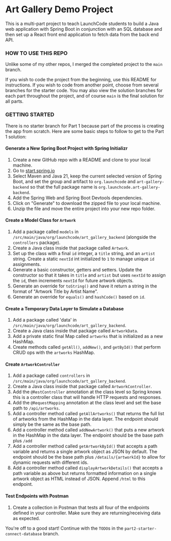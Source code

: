 # Art Gallery Demo Project
This is a multi-part project to teach LaunchCode students to build a Java web application with Spring Boot in conjunction with an SQL database and then set up a React front end application to fetch data from the back end API.

### HOW TO USE THIS REPO
Unlike some of my other repos, I merged the completed project to the `main` branch.

If you wish to code the project from the beginning, use this README for instructions. If you wish to code from another point, choose from several branches for the starter code. You may also view the solution branches for each part throughout the project, and of course `main` is the final solution for all parts.

### GETTING STARTED
There is no starter branch for Part 1 because part of the process is creating the app from scratch. Here are some basic steps to follow to get to the Part 1 solution:

#### Generate a New Spring Boot Project with Spring Initializr
1. Create a new GitHub repo with a README and clone to your local machine.
1. Go to [start.spring.io](https://start.spring.io)
1. Select Maven and Java 21, keep the current selected version of Spring Boot, and set the group and artifact to `org.launchcode` and `art-gallery-backend` so that the full package name is `org.launchcode.art-gallery-backend`.
1. Add the Spring Web and Spring Boot Devtools dependencies.
1. Click on "Generate" to download the zipped file to your local machine.
1. Unzip the file and move the entire project into your new repo folder.

#### Create a Model Class for `Artwork`
1. Add a package called `models` in `/src/main/java/org/launchcode/art_gallery_backend` (alongside the `controllers` package).
1. Create a Java class inside that package called `Artwork`.
1. Set up the class with a final `id` integer, a `title` string, and an `artist` string. Create a static `nextId` int initialized to `1` to manage unique `id` assignments.
1. Generate a basic constructor, getters and setters. Update the constructor so that it takes in `title` and `artist` but uses `nextId` to assign the `id`, then increments `nextId` for future artwork objects.
1. Generate an override for `toString()` and have it return a string in the format of "Artwork Title by Artist Name".
1. Generate an override for `equals()` and `hashCode()` based on `id`.

#### Create a Temporary Data Layer to Simulate a Database
1. Add a package called 'data' in `/src/main/java/org/launchcode/art_gallery_backend`.
1. Create a Java class inside that package called `ArtworkData`.
1. Add a private static final Map called `artworks` that is initialized as a new HashMap.
1. Create methods called `getAll()`, `addNew()`, and `getById()` that perform CRUD ops with the `artworks` HashMap.

#### Create `ArtworkController`
1. Add a package called `controllers` in `/src/main/java/org/launchcode/art_gallery_backend`.
1. Create a Java class inside that package called `ArtworkController`.
1. Add the `@RestController` annotation at the class level so Spring knows this is a controller class that will handle HTTP requests and responses.
1. Add the `@RequestMapping` annotation at the class level and set the base path to `/api/artworks`.
1. Add a controller method called `getAllArtworks()` that returns the full list of artworks from the HashMap in the data layer. The endpoint should simply be the same as the base path.
1. Add a controller method called `addNewArtwork()` that puts a new artwork in the HashMap in the data layer. The endpoint should be the base path plus `/add`
1. Add a controller method called `getArtworkById()` that accepts a path variable and returns a single artwork object as JSON by default. The endpoint should be the base path plus `/details/{artworkId}` to allow for dynamic requests with different ids.
1. Add a controller method called `displayArtworkDetails()` that accepts a path variable as above but returns formatted information on a single artwork object as HTML instead of JSON. Append `/html` to this endpoint.

#### Test Endpoints with Postman
1. Create a collection in Postman that tests all four of the endpoints defined in your controller. Make sure they are returning/receiving data as expected.

You're off to a good start! Continue with the `TODO`s in the `part2-starter-connect-database` branch.
